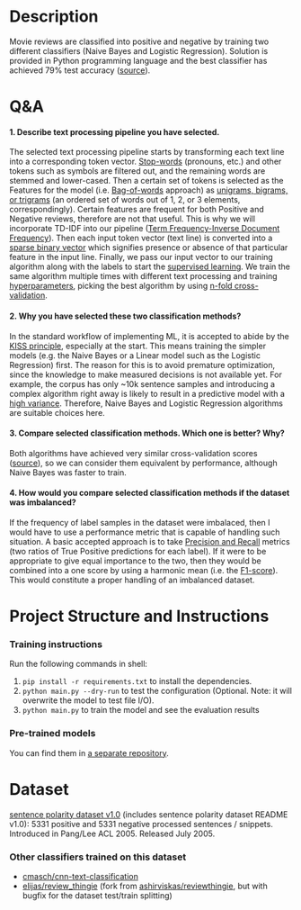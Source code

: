 
# Description
Movie reviews are classified into positive and negative by training two different classifiers (Naive Bayes and Logistic Regression). Solution is provided in Python programming language and the best classifier has achieved 79% test accuracy ([source](https://github.com/Elijas/movie-review-sentiment-polarity-classifier-model)).

# Q&A
#### 1. Describe text processing pipeline you have selected.
The selected text processing pipeline starts by transforming each text line into a corresponding token vector. [Stop-words](https://en.wikipedia.org/wiki/Stop_words) (pronouns, etc.) and other tokens such as symbols are filtered out, and the remaining words are stemmed and lower-cased. Then a certain set of tokens is selected as the Features for the model (i.e. [Bag-of-words](https://en.wikipedia.org/wiki/Bag-of-words_model) approach) as [unigrams, bigrams, or trigrams](https://en.wikipedia.org/wiki/N-gram) (an ordered set of words out of 1, 2, or 3 elements, correspondingly). Certain features are frequent for both Positive and Negative reviews, therefore are not that useful. This is why we will incorporate TD-IDF into our pipeline ([Term Frequency-Inverse Document Frequency](https://en.wikipedia.org/wiki/Tf%E2%80%93idf)). Then each input token vector (text line) is converted into a [sparse binary vector](https://en.wikipedia.org/wiki/Sparse_matrix) which signifies presence or absence of that particular feature in the input line. Finally, we pass our input vector to our training algorithm along with the labels to start the [supervised learning](https://en.wikipedia.org/wiki/Supervised_learning). We train the same algorithm multiple times with different text processing and training [hyperparameters](https://en.wikipedia.org/wiki/Hyperparameter), picking the best algorithm by using [n-fold cross-validation](https://en.wikipedia.org/wiki/Cross-validation_(statistics)).
#### 2. Why you have selected these two classification methods?
In the standard workflow of implementing ML, it is accepted to abide by the [KISS principle](https://en.wikipedia.org/wiki/KISS_principle), especially at the start. This means training the simpler models (e.g. the Naive Bayes or a Linear model such as the Logistic Regression) first. The reason for this is to avoid premature optimization, since the knowledge to make measured decisions is not available yet. For example, the corpus has only ~10k sentence samples and introducing a complex algorithm right away is likely to result in a predictive model with a [high variance](https://en.wikipedia.org/wiki/Bias–variance_tradeoff). Therefore, Naive Bayes and Logistic Regression algorithms are suitable choices here.
#### 3. Compare selected classification methods. Which one is better? Why?
Both algorithms have achieved very similar cross-validation scores ([source](https://github.com/Elijas/movie-review-sentiment-polarity-classifier-model)), so we can consider them equivalent by performance, although Naive Bayes was faster to train.
#### 4. How would you compare selected classification methods if the dataset was imbalanced?
If the frequency of label samples in the dataset were imbalaced, then I would have to use a performance metric that is capable of handling such situation. A basic accepted approach is to take [Precision and Recall](https://en.wikipedia.org/wiki/Precision_and_recall) metrics (two ratios of True Positive predictions for each label). If it were to be appropriate to give equal importance to the two, then they would be combined into a one score by using a harmonic mean (i.e. the [F1-score](https://en.wikipedia.org/wiki/F1_score)). This would constitute a proper handling of an imbalanced dataset.

# Project Structure and Instructions

### Training instructions
Run the following commands in shell:
1. `pip install -r requirements.txt` to install the dependencies.
2. `python main.py --dry-run` to test the configuration (Optional. Note: it will overwrite the model to test file I/O).
3. `python main.py` to train the model and see the evaluation results

### Pre-trained models
You can find them in [a separate repository](https://github.com/Elijas/movie-review-sentiment-polarity-classifier-model). 

# Dataset
[sentence polarity dataset v1.0](https://www.cs.cornell.edu/people/pabo/movie-review-data/) (includes sentence polarity dataset README v1.0): 5331 positive and 5331 negative processed sentences / snippets. Introduced in Pang/Lee ACL 2005. Released July 2005.

### Other classifiers trained on this dataset
- [cmasch/cnn-text-classification](https://github.com/cmasch/cnn-text-classification)
- [elijas/review_thingie](https://github.com/elijas/review_thingie) (fork from [ashirviskas/reviewthingie](https://github.com/ashirviskas/review_thingie), but with bugfix for the dataset test/train splitting)

